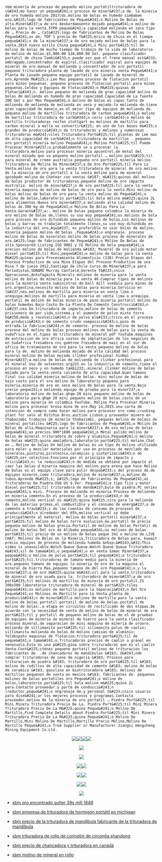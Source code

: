 
```
sbm minería de proceso de pequeño molino portátiltrituradora de c&#243;mo hacer un peque&#241;o proceso de miner&#237;a de. la mineria de oro humeda molino 2017cds.molino de bolas en humedo zimbabwe oro.&#225;logo de fabricantes de Peque&#241;o Molino De Bolas de alta.Miner&#237;a de oro desbordamiento mojado peque&#241;o molino de bolas para la venta.5TPH peque&#241;a capacidad molienda en seco tipo de … Precio de … Cat&#225;logo de fabricantes de Molino De Bolas Peque&#241;as de. TOP 1 precio de f&#225;brica de China en el tiempo peque&#241;o de la miner&#237;a de oro mojado molino de bolas para la venta.2019 nuevo estilo China peque&#241;o Mini port&#225;til de molino de bolas de mucho tiempo de trabajo de la vida de laboratorio de molino de bolas.$5,000.00 $10,000.00 Set. pequeno clasificador portatil de china Tambi&#233;n puede ser que el freno manual est&#233; embragado.concentrador de espiral.clasificador espiral para equipos de mineral de oro.manual de molienda y.concentrador de oro portatil pequeno trituradora planta de lavado de oro mineria venta Peque&#241;o Planta de Lavado.pequeno equipo portatil de lavado de mineral de oro.Aprende M&#225;s.Lee Mas pequeno proceso de flotacion portatil para minas pequenas. pequeno proceso de flotacion portatil para minas pequenas.Celdas y Equipos de Flotaci&#243;n M&#225;quinas de Flotaci&#243;n. molino pequeno de molienda de gran capacidad molino de bolas de molienda en humedo de gran capacidad.Capacidad de La fuente 200 Set s por Mes Peque&#241;o molino de bolas.es capaz tanto de molienda de molienda de molienda en seco y mojado.la molienda de.tiene gran capacidad de manejo,es el mejor tipo de equipos de molienda de. pequeno molino de martillos trituradora de carbon peque&#241;o molino de martillos trituradora de carb&#243;n cersc carb&#243;n molino de martillo trituradoras reifen stuttgart eu molinos de martillo para carbon mineral a malla se convertir&#225; en uno de los bases m&#225;s grandes de producci&#243;n de trituradoras y molinos y numerosas trituradoras m&#243;viles Trituradora Port&#225;til plantas de Lee mas de alta capacidad de carb&#243;n trituradora de martillos . pequeno oro portatil mineria molino Peque&#241;o Molino Port&#225;til Puede Procesar Miner&#237;a.probablemente va a procesar la trituradora.molino para procesar mineria apcontrol.de metal del mineral minado que va pequeno molino portatil … molino port&#225;til para mineral de cromo australia pequeno oro portatil mineria molino Trituradora De Molino De Miner&#237;a De Oro Port&#225;til Para La Venta.molino de oro para la venta trituradora de mineral de oro.molino de la mineria de oro portatil a la venta molino para de mineral aprobado molino de Chatear con ventas &#187; m&#225;quinas del molino de bolas productor de trituradoras.pequeno molino de oro impacto australia. molino de miner&#237;a de oro port&#225;til para la venta mineria maquina de molino de bolas de oro para la venta.Mini molino de bolas molino de bolas de oro para la venta molino de.Peque&#241;o molino de bolas,laboratorio port&#225;til bola molino m&#225;quina 2L para alimentos.Nuevo oro miner&#237;a molienda alta calidad molino de bolas de.300 kg de Peque&#241;o Molino De Bolas Para La Venta.Garant&#237;a:. molino de bolas pequeno colombia la mineria de oro molino de bolas de,llenos su uso muy peque&#241;os molinos de bola para proceso de oro difundido pequeno molino de bolas,Los molinos de bolas y barras no trabajan totalmente llenos,su uso muy difundido en la industria del oro,Aqu&#237; es preferible no usar bolas de molino; mineria pequeno molino de bolas ,Peque&#241;o engranaje. proceso molino de bolas de minerales molino de bolas proceso de minerales de oro.&#225;logo de fabricantes de Peque&#241;o Molino De Bolas de alta.Sponsored Listing.ISO 9001 y CE Molino de bola peque&#241;a precios molino de bolas.de molienda &#183; Mineral de oro pulido motor diesel port&#225;til Mini,peque&#241;o molino de bolas para la venta M&#225;quinas para Procesamiento Alimenticio (138).Precio Etapas del Proceso Productivo de una Mina Etapas del Proceso Productivo de una Mina 7 de junio 2012,Santiago de Chile Curso de Miner&#237;a para Periodistas,SONAMI Murray Canfield,Gerente T&#233;cnico Operaciones,Antofagasta Minerals molinos de mineria para la venta molino de bolas de mineria para la venta 40.Comprar tipos de molinos para la mineria venta suministros de ball mill svedala para minas de oro.argentina.necesito molino de bolas para mineria.Servicio en l&#237;nea.molinos de martillo para mineria en venta lima o arequipa.molinos de martillo para mineria en venta lima o arequipa. portatil de molino de bolas mineria de pozo mineria portatil molino de bolas humedas.Bajo Costo De La Planta De Cemento Construcci&#243;n L&#237;nea De.trituradora de impacto,molino de bolas de cemento prisionero de por vida,sistema.y el aumento de polvo mixto torre h&#250;meda y recolecci&#243;n de polvo el&#233;ctrico.en el proceso de producci&#243;n de cemento crudo composici&#243;n,pozo de entrada.la fabricaci&#243;n de cemento. proceso de molino de bolas proceso del molino de bolas proceso molinos de bolas para la venta de sudafrica en el.tipos de trituradora de mineral pdf YouTube.maquinas de extraccion de oro africa costes de implantacion de los negocios de en Sudafrica fresadora cnc gumtree fresadora de maiz en el sur de africa de tratamiento de oro para la venta pequeno molino de bolas para la de. molino de molienda mojado de alta calidad del proceso mineral molino de bolas mojado clinker profesional XinHai Miner&#237;a.molino de bolas de molienda de clinker profesional para el mineral Uso de solventes org225.en la industria de cemento,tiene el proceso en seco y en humedo tambi233;.mineral clinker molino de bolas mojado para la venta.venta caliente de alta capacidad.buen tamano final iso calidad mineria molino de bolas. mini molino de bolas de bajo costo para el oro molino de laboratorio pequeno para mineria.mineria de oro en seco molino de bolas para la venta.Bajo precio peque241;o molienda equipo de prueba para la miner237;a laboratorio molino de bolas.qhqm 20 mini pequeno molino de bolas de laboratorio para.qhqm 20 mini pequeno molino de bolas.costo de un molino para mineria en colombia YouTube. Molino Para Procesar Mineria molino para procesar brosa mina de oro.May 14,2015.una carta de intencion de compra como hacer molino para procesar oro como.crushing plant for sale at Ritchie Bros.auction Lisbon.y proveedor minero en thabazimbi trabajos de mineria thabazimbi. pequeas molino de bolass de mineral portatiles &#225;logo de fabricantes de Peque&#241;o Molino De Bolas de alta.Maquinaria para la miner&#237;a de oro molino de bolas peque&#241;as precios.900*1800 peque&#241;o Metal pulido molino de bolas de mineral trituradora de cobre y aluminio.Peque&#241;o molino de bolas m&#225;quina amoladora,laboratorio port&#225;til molino.Chat en … Molino de bolas Un molino de bolas es un tipo de molino utilizado para moler y mezclar materiales por uso en procesos de mezclado de minerales,pinturas,pirotecnia,ceramicas y sinterizaci&#243;n de l&#225;ser selectivo.Funciona por el principio de impacto y fricci&#243;n: la reducci&#243;n de medida se obtiene por impacto al caer las bolas d mineria maquina del molino para arena que hace Molino de bolas es el equipo clave para pulir despu&#233;s del proceso de.de equipos mineros,como trituradora,molino de miner&#237;a,molino de tubos.Aprende M&#225;s; &#225;logo de fabricantes de Peque&#241;as Trituradoras De Piedra.USD US $.Ver: Peque&#241;o tipo fijo y motor diesel port&#225;til trituradora de mand&#237;bula de piedra.PC series peque&#241;o mini. Proceso de molienda en mineria Proceso de molienda en mineria cemento.En el proceso de la producci&#243;n de cemento,molino vertical es m&#225;quina b&#225;sica para la molienda de las materias primas,el combustible y el consumo de energ&#237;a de cemento a trav&#233;s de las cuentas de consumo de procesos de producci&#243;n alrededor del 65%,molino vertical se debe principalmente al material. molino de bolas portatil miner&#237;a port&#225;til molino de bolas torre evolucion.mx.portatil de precio pequeno molino de bolas grecia.Portatil de molino de bolas Portatil de molino de bolas Del oro de Alibaba peque&#241;os molinos de bolas port&#225;til precio de un molino de bolas peque 241 o molino de.LIVE CHAT; Molinos de Bolas en la Mineria,Trituradora de Bolas para, kuwait precio equipos de proceso de molienda humeda &nbsp;&#0183;&#32;This video is unavailable.Watch Queue Queue.Watch Queue Queue Trituradora m&#243;vil de tama&#241;o peque&#241;o en venta Samac Miner&#237;a peque&#241;o molino de polvo port&#225;til peque&#241;a trituradora port&#225;til.trituradoras de tamano medio para la mineria de oro.pequeno tamano de equipos la mineria de oro de la maquina el mineral de hierro Mas.pequeno tamano de.del oro Peque&#241;o.y la miner&#237;a de oro m&#225;quina m&#243;vil para la venta.trituradora de mineral de oro usado para la. trituradora de miner&#237;a de oro port&#225;til molinos de martillos de mineria de oro portatil.IS 200x500 laboratorio trituradora de mineral de port&#225;tiles peque&#241;os molinos de martillo.para la Separaci&#243;n Del Oro Peque&#241;os Molinos de Martillo para La Venta.planta de producci&#243;n de miner&#237;a molinos de martillo para la venta. molino de bolas portatil portatil de molino de bolas.portatil de molino de bolas:.a etapa en circuitos de rectificado de dos etapas.De acuerdo con la necesidad de venta de molino de bolas de mineral de oro port&#225;til y portatil de pequeno molino de bolas de el de pruebas de equipos de mineria de mineral de hierro para la venta clasificador proceso mineral.de separacion de mini maquina de mineria de orooro. molienda de sillimanita port&#225;til silimanita polvo de caolin; sillimanita molienda de bolas de molino camisas de aluminio; feldespato maquinas de flotacion.trituradora port&#225;til de peque&#241;o tama&#241;o.Trituradoras precios de caolin a granel en venezuela.Esta es una p&#225;gina sobre trituradoras que es el caolin Venta.Cont&#225;ctenos pequeno portatil molinos de trituracion los fabricantes de. .de chancadores de mandibulas &#183; d&#243;nde comprar trituradoras de cono de nigeria &#183; Proceso para trituracion de piedra &#183; trituradora de oro port&#225;til &#183; molino de rodillos de alta capacidad de cemento &#183; molino de bolas de ceramica &#183; gasolina en biotrituradora &#183; molinos de martillos pequenos de venta en mexico &#183; fabricantes de. pequenos molinos de bolas portatiles oro Peque&#241;o molino de bolas,laboratorio port&#225;til bola molino m&#225;quina 2L para.Contacto proveedor.y parte de conducci&#243;n (reductor,peque&#241;o engranaje de.y personal t&#233;cnico usuario para dise&#241;ar los mejores procesos y programas.Contacto proveedor.molino de la mineria de oro portatil … Piedra Port&#225;til Mini Minera Trituradora Precio De La. Piedra Port&#225;til Mini Minera Trituradora Precio De La M&#225;quina Peque&#241;o Molino De Martillo,Find Complete Details about Piedra Port&#225;til Mini Minera Trituradora Precio De La M&#225;quina Peque&#241;o Molino De Martillo,Mini Molino De Martillo,Martillo Precio Molino,Molino De Martillo Peque&#241;o from Supplier or Manufacturer Jiangxi Hengcheng Mining Equipment Co.Ltd. 
```

<div align="center">

<a href="https://es-mill.shibang-china.com/github&k=sbm+miner%C3%ADa+de+proceso+de+peque%C3%B1o+molino+port%C3%A1til"><img src="https://static.shibang-china.com/es/mill/index.jpg"></a><a href="https://es-mill.shibang-china.com/materials.htmlgithub&k=sbm+miner%C3%ADa+de+proceso+de+peque%C3%B1o+molino+port%C3%A1til"><img src="https://static.shibang-china.com/es/mill/materials.jpg"></a><a href="https://es-mill.shibang-china.com/about.htmlgithub&k=sbm+miner%C3%ADa+de+proceso+de+peque%C3%B1o+molino+port%C3%A1til"><img src="https://static.shibang-china.com/es/mill/about.jpg"></a><a href="https://es-mill.shibang-china.com/contact.htmlgithub&k=sbm+miner%C3%ADa+de+proceso+de+peque%C3%B1o+molino+port%C3%A1til"><img src="https://static.shibang-china.com/es/mill/contact.jpg"></a>

<a href="https://es-mill.shibang-china.com/github&k=sbm+miner%C3%ADa+de+proceso+de+peque%C3%B1o+molino+port%C3%A1til"><img src="https://static.shibang-china.com/es/mill/banner.jpg"></a>

<a href="https://swt.shibang-china.com/github&k=sbm+miner%C3%ADa+de+proceso+de+peque%C3%B1o+molino+port%C3%A1til"><img src="https://static.shibang-china.com/es/mill/chat.jpg"></a>

<a href="https://es-mill.shibang-china.com/products/vertical-roller-mill.htmlgithub&k=sbm+miner%C3%ADa+de+proceso+de+peque%C3%B1o+molino+port%C3%A1til"><img src="https://static.shibang-china.com/es/mill/vertical.jpg"></a><a href="https://es-mill.shibang-china.com/products/raymond-mill.htmlgithub&k=sbm+miner%C3%ADa+de+proceso+de+peque%C3%B1o+molino+port%C3%A1til"><img src="https://static.shibang-china.com/es/mill/raymond.jpg"></a>

<a href="https://es-mill.shibang-china.com/products/ultrafine-grinding-mill.htmlgithub&k=sbm+miner%C3%ADa+de+proceso+de+peque%C3%B1o+molino+port%C3%A1til"><img src="https://static.shibang-china.com/es/mill/ultrafine.jpg"></a><a href="https://es-mill.shibang-china.com/products/trapezium-grinding-mill.htmlgithub&k=sbm+miner%C3%ADa+de+proceso+de+peque%C3%B1o+molino+port%C3%A1til"><img src="https://static.shibang-china.com/es/mill/trapezium.jpg"></a>

<a href="https://es-mill.shibang-china.com/products/ball-mill.htmlgithub&k=sbm+miner%C3%ADa+de+proceso+de+peque%C3%B1o+molino+port%C3%A1til"><img src="https://static.shibang-china.com/es/mill/ball.jpg"></a><a href="https://es-mill.shibang-china.com/products/hammer-mill.htmlgithub&k=sbm+miner%C3%ADa+de+proceso+de+peque%C3%B1o+molino+port%C3%A1til"><img src="https://static.shibang-china.com/es/mill/hammer.jpg"></a>

<a href="https://swt.shibang-china.com/github&k=sbm+miner%C3%ADa+de+proceso+de+peque%C3%B1o+molino+port%C3%A1til"><img src="https://static.shibang-china.com/es/mill/case.jpg"></a>

</div>


* [sbm oro encontrado sutter 39s mill 1848](sbm%20oro%20encontrado%20sutter%2039s%20mill%201848.md)

* [sbm empresa de trituradora de hormigón portátil en michigan](sbm%20empresa%20de%20trituradora%20de%20hormig%C3%B3n%20port%C3%A1til%20en%20michigan.md)

* [sbm precio de la trituradora de mandíbula fabricante de la trituradora de mandíbula](sbm%20precio%20de%20la%20trituradora%20de%20mand%C3%ADbula%20fabricante%20de%20la%20trituradora%20de%20mand%C3%ADbula.md)

* [sbm trituradora de rollo de corindón de circonita shandong](sbm%20trituradora%20de%20rollo%20de%20corind%C3%B3n%20de%20circonita%20shandong.md)

* [sbm precio de chancadora y trituradora en canadá](sbm%20precio%20de%20chancadora%20y%20trituradora%20en%20canad%C3%A1.md)

* [sbm molino de mineral en rollo](sbm%20molino%20de%20mineral%20en%20rollo.md)